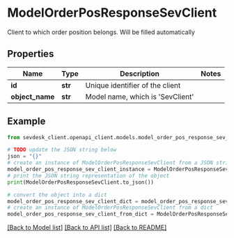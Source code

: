 # ModelOrderPosResponseSevClient

Client to which order position belongs. Will be filled automatically

## Properties

Name | Type | Description | Notes
------------ | ------------- | ------------- | -------------
**id** | **str** | Unique identifier of the client | 
**object_name** | **str** | Model name, which is &#39;SevClient&#39; | 

## Example

```python
from sevdesk_client.openapi_client.models.model_order_pos_response_sev_client import ModelOrderPosResponseSevClient

# TODO update the JSON string below
json = "{}"
# create an instance of ModelOrderPosResponseSevClient from a JSON string
model_order_pos_response_sev_client_instance = ModelOrderPosResponseSevClient.from_json(json)
# print the JSON string representation of the object
print(ModelOrderPosResponseSevClient.to_json())

# convert the object into a dict
model_order_pos_response_sev_client_dict = model_order_pos_response_sev_client_instance.to_dict()
# create an instance of ModelOrderPosResponseSevClient from a dict
model_order_pos_response_sev_client_from_dict = ModelOrderPosResponseSevClient.from_dict(model_order_pos_response_sev_client_dict)
```
[[Back to Model list]](../README.md#documentation-for-models) [[Back to API list]](../README.md#documentation-for-api-endpoints) [[Back to README]](../README.md)


